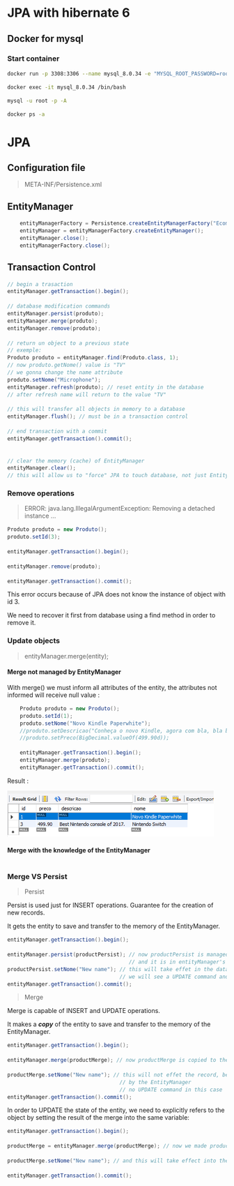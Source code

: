 # JPA with hibernate 6

## Docker for mysql

### Start container
```bash
docker run -p 3308:3306 --name mysql_8.0.34 -e "MYSQL_ROOT_PASSWORD=root" -d mysql:8.0.34
```

```bash
docker exec -it mysql_8.0.34 /bin/bash
```

```bash
mysql -u root -p -A
```

```bash
docker ps -a
```

# JPA

## Configuration file

> META-INF/Persistence.xml

## EntityManager

```java
    entityManagerFactory = Persistence.createEntityManagerFactory("Ecommerce-PU");
    entityManager = entityManagerFactory.createEntityManager();
    entityManager.close();
    entityManagerFactory.close();
```

## Transaction Control

```java
// begin a trasaction
entityManager.getTransaction().begin();
    
// database modification commands
entityManager.persist(produto);
entityManager.merge(produto);
entityManager.remove(produto);

// return un object to a previous state
// exemple: 
Produto produto = entityManager.find(Produto.class, 1);
// now produto.getNome() value is "TV"
// we gonna change the name attribute
produto.setNome("Microphone");
entityManager.refresh(produto); // reset entity in the database
// after refresh name will return to the value "TV"
        
// this will transfer all objects in memory to a database
entityManager.flush(); // must be in a transaction control

// end transaction with a commit
entityManager.getTransaction().commit();


// clear the memory (cache) of EntityManager
entityManager.clear();
// this will allow us to "force" JPA to touch database, not just EntityManager's memory cache with the objects
```
### Remove operations

> ERROR: java.lang.IllegalArgumentException: Removing a detached instance ...

```java
Produto produto = new Produto();
produto.setId(3);

entityManager.getTransaction().begin();

entityManager.remove(produto);

entityManager.getTransaction().commit();
```

This error occurs because of JPA does not know the instance of object with id 3.

We need to recover it first from database using a find method in order to remove it.

### Update objects

> entityManager.merge(entity);

#### Merge not managed by EntityManager

With merge() we must inform all attributes of the entity, the attributes not informed will receive null value :

```java
    Produto produto = new Produto();
    produto.setId(1);
    produto.setNome("Novo Kindle Paperwhite");
    //produto.setDescricao("Conheça o novo Kindle, agora com bla, bla bla");
    //produto.setPreco(BigDecimal.valueOf(499.90d));

    entityManager.getTransaction().begin();
    entityManager.merge(produto);
    entityManager.getTransaction().commit();
```

Result :

![img.png](docs/img.png)

#### Merge with the knowledge of the EntityManager

```java

```

### Merge VS Persist

> Persist

Persist is used just for INSERT operations. Guarantee for the creation of new records.

It gets the entity to save and transfer to the memory of the EntityManager.

```java
entityManager.getTransaction().begin();

entityManager.persist(productPersist); // now productPersist is managed by the EntityManager of JPA
                                       // and it is in entityManager's memory
productPersist.setNome("New name"); // this will take effet in the database
                                    // we will see a UPDATE command and the name will be changed
entityManager.getTransaction().commit();
```

> Merge

Merge is capable of INSERT and UPDATE operations.

It makes a ***copy*** of the entity to save and transfer to the memory of the EntityManager.

```java
entityManager.getTransaction().begin();

entityManager.merge(productMerge); // now productMerge is copied to the EntityManager of JPA

productMerge.setNome("New name"); // this will not effet the record, because it's not managed 
                                    // by the EntityManager
                                    // no UPDATE command in this case
entityManager.getTransaction().commit();
```

In order to UPDATE the state of the entity, we need to explicitly refers to the object 
by setting the result of the merge into the same variable:

```java
entityManager.getTransaction().begin();

productMerge = entityManager.merge(productMerge); // now we made productMerge managed by JPA

productMerge.setNome("New name"); // and this will take effect into the database

entityManager.getTransaction().commit();
```